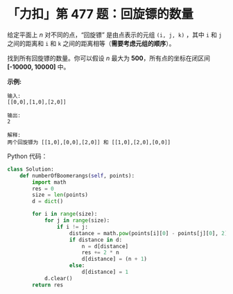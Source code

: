 

# 「力扣」第 477 题：回旋镖的数量

给定平面上 *n* 对不同的点，“回旋镖” 是由点表示的元组 `(i, j, k)` ，其中 `i` 和 `j` 之间的距离和 `i` 和 `k` 之间的距离相等（**需要考虑元组的顺序**）。

找到所有回旋镖的数量。你可以假设 *n* 最大为 **500**，所有点的坐标在闭区间 **[-10000, 10000]** 中。

**示例:**

```
输入:
[[0,0],[1,0],[2,0]]

输出:
2

解释:
两个回旋镖为 [[1,0],[0,0],[2,0]] 和 [[1,0],[2,0],[0,0]]
```





Python 代码：

```python
class Solution:
    def numberOfBoomerangs(self, points):
        import math
        res = 0
        size = len(points)
        d = dict()

        for i in range(size):
            for j in range(size):
                if i != j:
                    distance = math.pow(points[i][0] - points[j][0], 2) + math.pow(points[i][1] - points[j][1], 2)
                    if distance in d:
                        n = d[distance]
                        res += 2 * n
                        d[distance] = (n + 1)
                    else:
                        d[distance] = 1
            d.clear()
        return res
```

